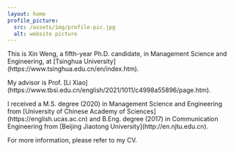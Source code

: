 ```yaml
---
layout: home
profile_picture:
  src: /assets/img/profile-pic.jpg
  alt: website picture
---
```


<p>
  This is Xin Weng, a fifth-year Ph.D. candidate, in Management Science and Engineering, at [Tsinghua University](https://www.tsinghua.edu.cn/en/index.htm). 
</p>

</p>
  My advisor is Prof. [Li Xiao](https://www.tbsi.edu.cn/english/2021/1011/c4998a55896/page.htm).
</p>

</p>
  I received a M.S. degree (2020) in Management Science and Engineering from [University of Chinese Academy of Sciences](https://english.ucas.ac.cn) and B.Eng. degree (2017) in Communication Engineering from [Beijing Jiaotong University](http://en.njtu.edu.cn).
</p>

</p>
For more information, please refer to my CV.
</p>

